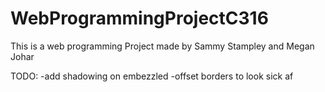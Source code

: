 # WebProgrammingProjectC316
This is a web programming Project made by Sammy Stampley and Megan Johar

TODO:
-add shadowing on embezzled
-offset borders to look sick af
